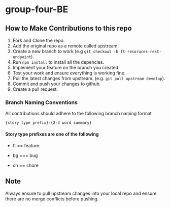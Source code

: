 # group-four-BE

## How to Make Contributions to this repo

1. Fork and Clone the repo.
2. Add the original repo as a remote called upstream.
3. Create a new branch to work (e.g `git checkout -b ft-resoruces-rest-endpoint`).
4. Run `npm install` to install all the depencies.
5. Implement your feature on the branch you created.
6. Test your work and ensure everything is working fine.
7. Pull the latest changes from upstream. (e.g. `git pull upstream develop`).
8. Commit and push your changes to github.
9. Create a pull request.

### Branch Naming Conventions

All contributions should adhere to the following branch naming format

`{story type prefix}-{2-3 word summary}`

#### Story type prefixes are one of the following

- ft == feature

- bg === bug

- ch == chore

## Note

Always ensure to pull upstream changes into your local repo and ensure there are no merge conflicts before pushing.
